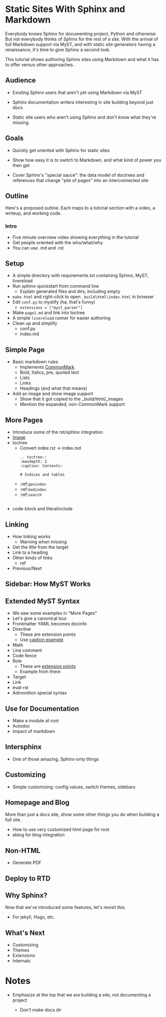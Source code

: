 # Static Sites With Sphinx and Markdown

Everybody knows Sphinx for documenting project, Python and otherwise.
But not everybody thinks of Sphinx for the rest of a site.
With the arrival of full Markdown support via MyST, and with static site generators having a renaissance, it's time to give Sphinx a second look.

This tutorial shows authoring Sphinx sites using Markdown and what it has to offer versus other approaches.

## Audience

- Existing Sphinx users that aren't yet using Markdown via MyST

- Sphinx documentation writers interesting in site building beyond just docs

- Static site users who aren't using Sphinx and don't know what they're missing

## Goals

- Quickly get oriented with Sphinx for static sites

- Show how easy it is to switch to Markdown, and what kind of power you then get

- Cover Sphinx's "special sauce": the data model of doctrees and references that change "pile of pages" into an interconnected site

## Outline

Here's a proposed outline.
Each maps to a tutorial section with a video, a writeup, and working code.

### Intro

- Five minute overview video showing everything in the tutorial
- Get people oriented with the who/what/why
- You can use .md and .rst


## Setup

- A simple directory with requirements.txt containing Sphinx, MyST, livereload
- Run sphinx-quickstart from command line
    - Explain generated files and dirs, including empty    
- `make html` and right-click to open `_build\html\index.html` in browser
- Edit `conf.py` to mystify (ha, that's funny)
    - `extensions = ["myst_parser"]`
- Make `page1.md` and link into toctree
- A simple `livereload` runner for easier authoring
- Clean up and simplify
    - conf.py
    - index.md

## Simple Page

- Basic markdown rules
    - Implements [CommonMark](https://commonmark.org)
    - Bold, Italics, pre, quoted text
    - Lists
    - Links
    - Headings (and what that means)
- Add an image and show image support
    - Show that it got copied to the _build/html/_images
    - Mention the expanded, non-CommonMark support

## More Pages

- Introduce some of the rst/sphinx integration
- [Image](https://myst-parser.readthedocs.io/en/latest/using/syntax-optional.html#syntax-images)
- toctree
    - Convert index.rst -> index.md
        ```
      .. toctree::
       :maxdepth: 2
       :caption: Contents:
    
      # Indices and tables
    
    * :ref:`genindex`
    * :ref:`modindex`
    * :ref:`search`
      ```
- code-block and literalinclude

## Linking

- How linking works
    - Warning when missing
- Get the title from the target
- Link to a heading
- Other kinds of links
    - ref
- Previous/Next


## Sidebar: How MyST Works

## Extended MyST Syntax

- We saw some examples in "More Pages"
- Let's give a canonical tour
- Frontmatter YAML becomes docinfo
- Directive
    - These are extension points
    - Use [caption example](https://myst-parser.readthedocs.io/en/latest/using/syntax.html#parameterizing-directives)
- Math
- Line comment
- Code fence
- Role
    - These are [extension points](https://myst-parser.readthedocs.io/en/latest/using/syntax.html#roles-an-in-line-extension-point)
    - Example from there
- Target
- Link
- eval-rst
- Admonition special syntax


## Use for Documentation

- Make a module at root
- Autodoc
- Impact of markdown

## Intersphinx

- One of those amazing, Sphinx-only things

## Customizing

- Simple customizing: config values, switch themes, sidebars

## Homepage and Blog

More than just a docs site, show some other things you do when building a full site.

- How to use very customized html page for root
- ablog for blog integration

## Non-HTML

- Generate PDF

## Deploy to RTD

## Why Sphinx?

Now that we've introduced some features, let's revisit this.

- For jekyll, Hugo, etc.

## What's Next

- Customizing
- Themes
- Extensions
- Internals

# Notes

- Emphasize at the top that we are building a site, not documenting a project

    - Don't make docs dir
    
